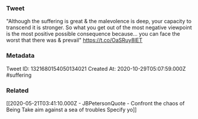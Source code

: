 ### Tweet
"Although the suffering is great &amp; the malevolence is deep, your capacity to transcend it is stronger. So what you get out of the most negative viewpoint is the most positive possible consequence because... you can face the worst that there was &amp; prevail" https://t.co/OaSRuy8IET

### Metadata
Tweet ID: 1321680154050134021
Created At: 2020-10-29T05:07:59.000Z
#suffering

### Related
[[2020-05-21T03:41:10.000Z - JBPetersonQuote - Confront the chaos of Being Take aim against a sea of troubles Specify yo]]

